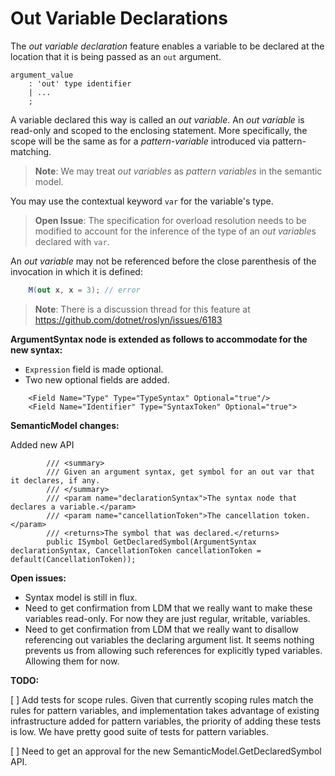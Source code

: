 Out Variable Declarations
=========================

The *out variable declaration* feature enables a variable to be declared at the location that it is being passed as an `out` argument.

```antlr
argument_value
    : 'out' type identifier
    | ...
    ;
```

A variable declared this way is called an *out variable*. An *out variable* is read-only and scoped to the enclosing statement. More specifically, the scope will be the same as for a *pattern-variable* introduced via pattern-matching.

> **Note**: We may treat *out variables* as *pattern variables* in the semantic model.

You may use the contextual keyword `var` for the variable's type.

> **Open Issue**: The specification for overload resolution needs to be modified to account for the inference of the type of an *out variable*s declared with `var`.

An *out variable* may not be referenced before the close parenthesis of the invocation in which it is defined:

```cs
    M(out x, x = 3); // error
```

> **Note**: There is a discussion thread for this feature at https://github.com/dotnet/roslyn/issues/6183


**ArgumentSyntax node is extended as follows to accommodate for the new syntax:**

- ```Expression``` field is made optional.
- Two new optional fields are added.
```
    <Field Name="Type" Type="TypeSyntax" Optional="true"/>
    <Field Name="Identifier" Type="SyntaxToken" Optional="true">
```


**SemanticModel changes:**

Added new API
```
        /// <summary>
        /// Given an argument syntax, get symbol for an out var that it declares, if any.
        /// </summary>
        /// <param name="declarationSyntax">The syntax node that declares a variable.</param>
        /// <param name="cancellationToken">The cancellation token.</param>
        /// <returns>The symbol that was declared.</returns>
        public ISymbol GetDeclaredSymbol(ArgumentSyntax declarationSyntax, CancellationToken cancellationToken = default(CancellationToken));
```


**Open issues:**

- Syntax model is still in flux.
- Need to get confirmation from LDM that we really want to make these variables read-only. For now they are just regular, writable, variables. 
- Need to get confirmation from LDM that we really want to disallow referencing out variables the declaring argument list. It seems nothing prevents us from allowing such references for explicitly typed variables. Allowing them for now. 


**TODO:**

[ ] Add tests for scope rules. Given that currently scoping rules match the rules for pattern variables, and implementation takes advantage of existing infrastructure added for pattern variables, the priority of adding these tests is low. We have pretty good suite of tests for pattern variables. 

[ ] Need to get an approval for the new SemanticModel.GetDeclaredSymbol API.
